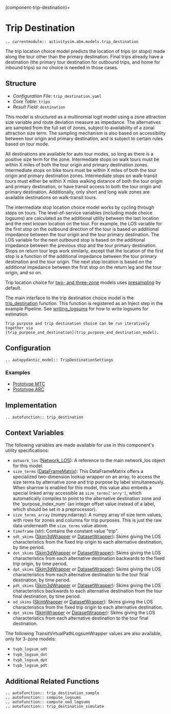 (component-trip-destination)=
# Trip Destination

```{eval-rst}
.. currentmodule:: activitysim.abm.models.trip_destination
```

The trip location choice model predicts the location of trips (or stops) made
along the tour other than the primary destination. Final trips already have a
destination (the primary tour destination for outbound trips, and home for
inbound trips) so no choice is needed in those cases.

## Structure

- *Configuration File*: `trip_destination.yaml`
- *Core Table*: `trips`
- *Result Field*: `destination`

This model is structured as
a multinomial logit model using a zone attraction size variable
and route deviation measure as impedance. The alternatives are sampled
from the full set of zones, subject to availability of a zonal attraction size
term. The sampling mechanism is also based on accessibility between tour origin
and primary destination, and is subject to certain rules based on tour mode.

All destinations are available for auto tour modes, so long as there is a positive
size term for the zone. Intermediate stops on walk tours must be within X miles of both the tour
origin and primary destination zones. Intermediate stops on bike tours must be within X miles of both
the tour origin and primary destination zones. Intermediate stops on walk-transit tours must either be
within X miles walking distance of both the tour origin and primary destination, or have transit access to
both the tour origin and primary destination. Additionally, only short and long walk zones are
available destinations on walk-transit tours.

The intermediate stop location choice model works by cycling through stops on tours. The level-of-service
variables (including mode choice logsums) are calculated as the additional utility between the
last location and the next known location on the tour. For example, the LOS variable for the first stop
on the outbound direction of the tour is based on additional impedance between the tour origin and the
tour primary destination. The LOS variable for the next outbound stop is based on the additional
impedance between the previous stop and the tour primary destination. Stops on return tour legs work
similarly, except that the location of the first stop is a function of the additional impedance between the
tour primary destination and the tour origin. The next stop location is based on the additional
impedance between the first stop on the return leg and the tour origin, and so on.

Trip location choice for [two- and three-zone](multiple_zone_systems) models
uses [presampling](presampling) by default.

The main interface to the trip destination choice model is the
[trip_destination](activitysim.abm.models.trip_destination.trip_destination) function.
This function is registered as an Inject step in the example Pipeline.
See [writing_logsums](writing_logsums) for how to write logsums for estimation.

```{note}
Trip purpose and trip destination choice can be run iteratively together via
[trip_purpose_and_destination](trip_purpose_and_destination_model).
```

## Configuration

```{eval-rst}
.. autopydantic_model:: TripDestinationSettings
```

### Examples

- [Prototype MTC](https://github.com/ActivitySim/activitysim/blob/main/activitysim/examples/prototype_mtc/configs/trip_destination.yaml)
- [Prototype ARC](https://github.com/ActivitySim/activitysim/blob/main/activitysim/examples/prototype_arc/configs/trip_destination.yaml)

## Implementation

```{eval-rst}
.. autofunction:: trip_destination
```

## Context Variables

The following variables are made available for use in this component's utility
specifications:

- `network_los` ([Network_LOS](activitysim.core.los.Network_LOS)): A reference
    to the main network_los object for this model.
- `size_terms` ([DataFrameMatrix](activitysim.core.skim_dictionary.DataFrameMatrix)):
    This DataFrameMatrix offers a specialized two-dimension lookup wrapper
    on an array, to access the size terms by alternative zone and trip
    purpose by label simultaneously.  When sharrow is enabled for this model,
    this value also embeds a special linked array accessible as
    `size_terms['arry']`, which automatically compiles to point to the
    alternative destination zone and the 'purpose_index_num' (an integer
    offset value instead of a label, which should be set in a preprocessor).
- `size_terms_array` (numpy.ndarray):  A numpy array of size term values,
    with rows for zones and columns for trip purposes.  This is just the
    raw data underneath the `size_terms` value above.
- `timeframe` (str): Contains the constant value "trip".
- `odt_skims` ([Skim3dWrapper](activitysim.core.skim_dictionary.Skim3dWrapper)
    or [DatasetWrapper](activitysim.core.skim_dataset.DatasetWrapper)): Skims
    giving the LOS characteristics from the fixed trip origin to each
    alternative destination, by time period.
- `dot_skims` ([Skim3dWrapper](activitysim.core.skim_dictionary.Skim3dWrapper)
    or [DatasetWrapper](activitysim.core.skim_dataset.DatasetWrapper)): Skims giving the LOS
    characteristics from each alternative destination backwards to the
    fixed trip origin, by time period.
- `dpt_skims` ([Skim3dWrapper](activitysim.core.skim_dictionary.Skim3dWrapper)
    or [DatasetWrapper](activitysim.core.skim_dataset.DatasetWrapper)): Skims giving the LOS
    characteristics from each alternative destination to the tour final
    destination, by time period.
- `pdt_skims` ([Skim3dWrapper](activitysim.core.skim_dictionary.Skim3dWrapper)
    or [DatasetWrapper](activitysim.core.skim_dataset.DatasetWrapper)): Skims giving the LOS
    characteristics backwards to each alternative destination from the tour
    final destination, by time period.
- `od_skims` ([SkimWrapper](activitysim.core.skim_dictionary.SkimWrapper)
    or [DatasetWrapper](activitysim.core.skim_dataset.DatasetWrapper)): Skims giving the LOS
    characteristics from the fixed trip origin to each alternative
    destination.
- `dpt_skims` ([SkimWrapper](activitysim.core.skim_dictionary.SkimWrapper)
    or [DatasetWrapper](activitysim.core.skim_dataset.DatasetWrapper)): Skims giving the LOS
    characteristics from each alternative destination to the tour final
    destination.

The following TransitVirtualPathLogsumWrapper values are also available,
only for 3-zone models:

- `tvpb_logsum_odt`
- `tvpb_logsum_dot`
- `tvpb_logsum_dpt`
- `tvpb_logsum_pdt`

## Additional Related Functions

```{eval-rst}
.. autofunction:: trip_destination_sample
.. autofunction:: compute_logsums
.. autofunction:: compute_ood_logsums
.. autofunction:: trip_destination_simulate
```
